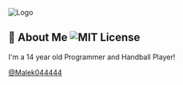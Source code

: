 
![Logo](https://png.pngtree.com/png-vector/20220702/ourmid/pngtree-coding-logo-template-illustration-design-png-image_5673078.png)


## 🚀 About Me ![MIT License](https://img.shields.io/badge/About-me!-informational?logo=aboutme&style=flat&logoColor=ffffff&color=666666&labelColor=999999)
I'm a 14 year old Programmer and Handball Player!

[@Malek044444](https://github.com/Malek044444)